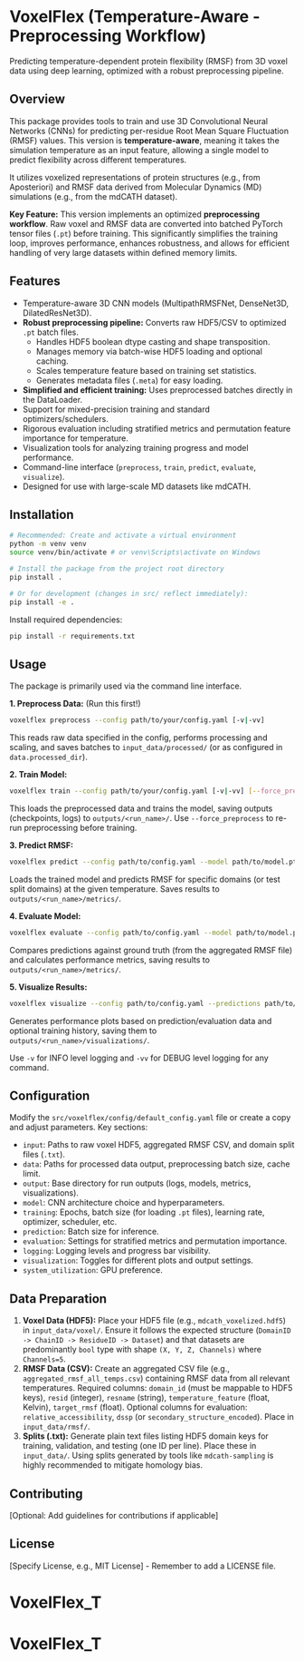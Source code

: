 # VoxelFlex (Temperature-Aware - Preprocessing Workflow)

Predicting temperature-dependent protein flexibility (RMSF) from 3D voxel data using deep learning, optimized with a robust preprocessing pipeline.

## Overview

This package provides tools to train and use 3D Convolutional Neural Networks (CNNs) for predicting per-residue Root Mean Square Fluctuation (RMSF) values. This version is **temperature-aware**, meaning it takes the simulation temperature as an input feature, allowing a single model to predict flexibility across different temperatures.

It utilizes voxelized representations of protein structures (e.g., from Aposteriori) and RMSF data derived from Molecular Dynamics (MD) simulations (e.g., from the mdCATH dataset).

**Key Feature:** This version implements an optimized **preprocessing workflow**. Raw voxel and RMSF data are converted into batched PyTorch tensor files (`.pt`) before training. This significantly simplifies the training loop, improves performance, enhances robustness, and allows for efficient handling of very large datasets within defined memory limits.

## Features

*   Temperature-aware 3D CNN models (MultipathRMSFNet, DenseNet3D, DilatedResNet3D).
*   **Robust preprocessing pipeline:** Converts raw HDF5/CSV to optimized `.pt` batch files.
    *   Handles HDF5 boolean dtype casting and shape transposition.
    *   Manages memory via batch-wise HDF5 loading and optional caching.
    *   Scales temperature feature based on training set statistics.
    *   Generates metadata files (`.meta`) for easy loading.
*   **Simplified and efficient training:** Uses preprocessed batches directly in the DataLoader.
*   Support for mixed-precision training and standard optimizers/schedulers.
*   Rigorous evaluation including stratified metrics and permutation feature importance for temperature.
*   Visualization tools for analyzing training progress and model performance.
*   Command-line interface (`preprocess`, `train`, `predict`, `evaluate`, `visualize`).
*   Designed for use with large-scale MD datasets like mdCATH.

## Installation

```bash
# Recommended: Create and activate a virtual environment
python -m venv venv
source venv/bin/activate # or venv\Scripts\activate on Windows

# Install the package from the project root directory
pip install .

# Or for development (changes in src/ reflect immediately):
pip install -e .
```

Install required dependencies:
```bash
pip install -r requirements.txt
```

## Usage

The package is primarily used via the command line interface.

**1. Preprocess Data:** (Run this first!)
```bash
voxelflex preprocess --config path/to/your/config.yaml [-v|-vv]
```
This reads raw data specified in the config, performs processing and scaling, and saves batches to `input_data/processed/` (or as configured in `data.processed_dir`).

**2. Train Model:**
```bash
voxelflex train --config path/to/your/config.yaml [-v|-vv] [--force_preprocess]
```
This loads the preprocessed data and trains the model, saving outputs (checkpoints, logs) to `outputs/<run_name>/`. Use `--force_preprocess` to re-run preprocessing before training.

**3. Predict RMSF:**
```bash
voxelflex predict --config path/to/config.yaml --model path/to/model.pt --temperature 320 [-v|-vv] [--domains ID1 ID2 ...] [--output_csv filename.csv]
```
Loads the trained model and predicts RMSF for specific domains (or test split domains) at the given temperature. Saves results to `outputs/<run_name>/metrics/`.

**4. Evaluate Model:**
```bash
voxelflex evaluate --config path/to/config.yaml --model path/to/model.pt --predictions path/to/preds.csv [-v|-vv]
```
Compares predictions against ground truth (from the aggregated RMSF file) and calculates performance metrics, saving results to `outputs/<run_name>/metrics/`.

**5. Visualize Results:**
```bash
voxelflex visualize --config path/to/config.yaml --predictions path/to/preds.csv [-v|-vv] [--history path/to/history.json]
```
Generates performance plots based on prediction/evaluation data and optional training history, saving them to `outputs/<run_name>/visualizations/`.

Use `-v` for INFO level logging and `-vv` for DEBUG level logging for any command.

## Configuration

Modify the `src/voxelflex/config/default_config.yaml` file or create a copy and adjust parameters. Key sections:

*   `input`: Paths to raw voxel HDF5, aggregated RMSF CSV, and domain split files (`.txt`).
*   `data`: Paths for processed data output, preprocessing batch size, cache limit.
*   `output`: Base directory for run outputs (logs, models, metrics, visualizations).
*   `model`: CNN architecture choice and hyperparameters.
*   `training`: Epochs, batch size (for loading `.pt` files), learning rate, optimizer, scheduler, etc.
*   `prediction`: Batch size for inference.
*   `evaluation`: Settings for stratified metrics and permutation importance.
*   `logging`: Logging levels and progress bar visibility.
*   `visualization`: Toggles for different plots and output settings.
*   `system_utilization`: GPU preference.

## Data Preparation

1.  **Voxel Data (HDF5):** Place your HDF5 file (e.g., `mdcath_voxelized.hdf5`) in `input_data/voxel/`. Ensure it follows the expected structure (`DomainID -> ChainID -> ResidueID -> Dataset`) and that datasets are predominantly `bool` type with shape `(X, Y, Z, Channels)` where `Channels=5`.
2.  **RMSF Data (CSV):** Create an aggregated CSV file (e.g., `aggregated_rmsf_all_temps.csv`) containing RMSF data from all relevant temperatures. Required columns: `domain_id` (must be mappable to HDF5 keys), `resid` (integer), `resname` (string), `temperature_feature` (float, Kelvin), `target_rmsf` (float). Optional columns for evaluation: `relative_accessibility`, `dssp` (or `secondary_structure_encoded`). Place in `input_data/rmsf/`.
3.  **Splits (.txt):** Generate plain text files listing HDF5 domain keys for training, validation, and testing (one ID per line). Place these in `input_data/`. Using splits generated by tools like `mdcath-sampling` is highly recommended to mitigate homology bias.

## Contributing

[Optional: Add guidelines for contributions if applicable]

## License

[Specify License, e.g., MIT License] - Remember to add a LICENSE file.
# VoxelFlex_T
# VoxelFlex_T
